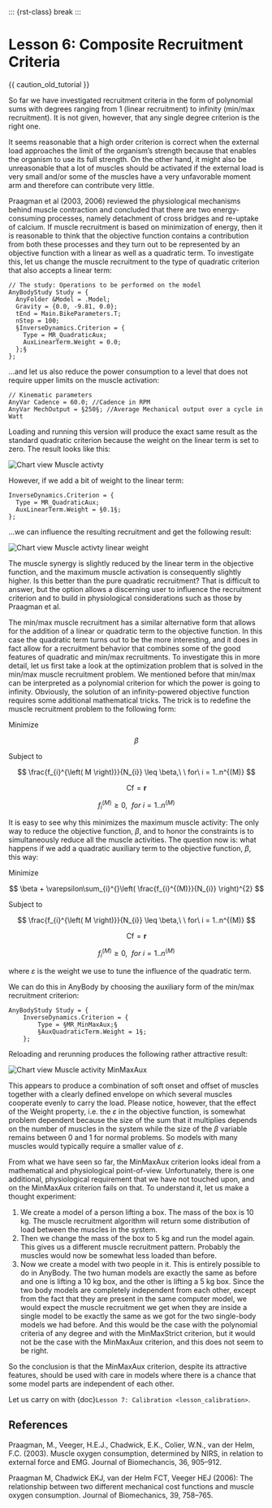 ::: {rst-class} break
:::

# Lesson 6: Composite Recruitment Criteria

{{ caution_old_tutorial }}

So far we have investigated recruitment criteria in the form of
polynomial sums with degrees ranging from 1 (linear recruitment) to
infinity (min/max recruitment). It is not given, however, that any
single degree criterion is the right one.

It seems reasonable that a high order criterion is correct when the
external load approaches the limit of the organism’s strength because
that enables the organism to use its full strength. On the other hand,
it might also be unreasonable that a lot of muscles should be activated
if the external load is very small and/or some of the muscles have a
very unfavorable moment arm and therefore can contribute very little.

Praagman et al (2003, 2006) reviewed the physiological mechanisms behind
muscle contraction and concluded that there are two energy-consuming
processes, namely detachment of cross bridges and re-uptake of calcium.
If muscle recruitment is based on minimization of energy, then it is
reasonable to think that the objective function contains a contribution
from both these processes and they turn out to be represented by an
objective function with a linear as well as a quadratic term. To
investigate this, let us change the muscle recruitment to the type of
quadratic criterion that also accepts a linear term:

```AnyScriptDoc
// The study: Operations to be performed on the model
AnyBodyStudy Study = {
  AnyFolder &Model = .Model;
  Gravity = {0.0, -9.81, 0.0};
  tEnd = Main.BikeParameters.T;
  nStep = 100;
  §InverseDynamics.Criterion = {
    Type = MR_QuadraticAux;
    AuxLinearTerm.Weight = 0.0;
  };§
};
```

…and let us also reduce the power consumption to a level that does not
require upper limits on the muscle activation:

```AnyScriptDoc
// Kinematic parameters
AnyVar Cadence = 60.0; //Cadence in RPM
AnyVar MechOutput = §250§; //Average Mechanical output over a cycle in Watt
```

Loading and running this version will produce the exact same result as
the standard quadratic criterion because the weight on the linear term
is set to zero. The result looks like this:

![Chart view Muscle activty](_static/lesson6/image1.png)

However, if we add a bit of weight to the linear term:

```AnyScriptDoc
InverseDynamics.Criterion = {
  Type = MR_QuadraticAux;
  AuxLinearTerm.Weight = §0.1§;
};
```

…we can influence the resulting recruitment and get the following
result:

![Chart view Muscle activty linear weight](_static/lesson6/image2.png)

The muscle synergy is slightly reduced by the linear term in the
objective function, and the maximum muscle activation is consequently
slightly higher. Is this better than the pure quadratic recruitment?
That is difficult to answer, but the option allows a discerning user to
influence the recruitment criterion and to build in physiological
considerations such as those by Praagman et al.

The min/max muscle recruitment has a similar alternative form that
allows for the addition of a linear or quadratic term to the objective
function. In this case the quadratic term turns out to be the more
interesting, and it does in fact allow for a recruitment behavior that
combines some of the good features of quadratic and min/max
recruitments. To investigate this in more detail, let us first take a
look at the optimization problem that is solved in the min/max muscle
recruitment problem. We mentioned before that min/max can be interpreted
as a polynomial criterion for which the power is going to infinity.
Obviously, the solution of an infinity-powered objective function
requires some additional mathematical tricks. The trick is to redefine
the muscle recruitment problem to the following form:

Minimize

$$
\beta
$$

Subject to

$$
\frac{f_{i}^{\left( M \right)}}{N_{i}} \leq \beta,\ \ for\ i = 1..n^{(M)}
$$

$$
\mathbf{\text{Cf}} = \mathbf{r}
$$

$$
f_{i}^{(M)} \geq 0,\ \ for\ i = 1..n^{(M)}
$$

It is easy to see why this minimizes the maximum muscle activity: The
only way to reduce the objective function, $\beta$, and to honor the
constraints is to simultaneously reduce all the muscle activities. The
question now is: what happens if we add a quadratic auxiliary term to
the objective function, $\beta$, this way:

Minimize

$$
\beta + \varepsilon\sum_{i}^{}\left( \frac{f_{i}^{(M)}}{N_{i}} \right)^{2}
$$

Subject to

$$
\frac{f_{i}^{\left( M \right)}}{N_{i}} \leq \beta,\ \ for\ i = 1..n^{(M)}
$$

$$
\mathbf{\text{Cf}} = \mathbf{r}
$$

$$
f_{i}^{(M)} \geq 0,\ \ for\ i = 1..n^{(M)}
$$

where $\varepsilon$ is the weight we use to tune the influence of the quadratic
term.

We can do this in AnyBody by choosing the auxiliary form of the min/max
recruitment criterion:

```AnyScriptDoc
AnyBodyStudy Study = {
    InverseDynamics.Criterion = {
        Type = §MR_MinMaxAux;§
        §AuxQuadraticTerm.Weight = 1§;
    };
```

Reloading and rerunning produces the following rather attractive result:

![Chart view Muscle activity MinMaxAux](_static/lesson6/image3.png)

This appears to produce a combination of soft onset and offset of
muscles together with a clearly defined envelope on which several
muscles cooperate evenly to carry the load. Please notice, however, that
the effect of the Weight property, i.e. the $\varepsilon$ in the objective
function, is somewhat problem dependent because the size of the sum that
it multiplies depends on the number of muscles in the system while the
size of the $\beta$ variable remains between 0 and 1 for normal problems. So
models with many muscles would typically require a smaller value of $\varepsilon$.

From what we have seen so far, the MinMaxAux criterion looks ideal from
a mathematical and physiological point-of-view. Unfortunately, there is
one additional, physiological requirement that we have not touched upon,
and on the MinMaxAux criterion fails on that. To understand it, let us
make a thought experiment:

1. We create a model of a person lifting a box. The mass of the box is
   10 kg. The muscle recruitment algorithm will return some distribution
   of load between the muscles in the system.
2. Then we change the mass of the box to 5 kg and run the model again.
   This gives us a different muscle recruitment pattern. Probably the
   muscles would now be somewhat less loaded than before.
3. Now we create a model with two people in it. This is entirely
   possible to do in AnyBody. The two human models are exactly the same
   as before and one is lifting a 10 kg box, and the other is lifting a
   5 kg box. Since the two body models are completely independent from
   each other, except from the fact that they are present in the same
   computer model, we would expect the muscle recruitment we get when
   they are inside a single model to be exactly the same as we got for
   the two single-body models we had before. And this would be the case
   with the polynomial criteria of any degree and with the MinMaxStrict
   criterion, but it would not be the case with the MinMaxAux criterion,
   and this does not seem to be right.

So the conclusion is that the MinMaxAux criterion, despite its
attractive features, should be used with care in models where there is a
chance that some model parts are independent of each other.

Let us carry on with {doc}`Lesson 7: Calibration <lesson_calibration>`. 


## References

Praagman, M., Veeger, H.E.J., Chadwick, E.K., Colier, W.N., van der
Helm, F.C. (2003). Muscle oxygen consumption, determined by NIRS, in
relation to external force and EMG. Journal of Biomechancis, 36,
905–912.

Praagman M, Chadwick EKJ, van der Helm FCT, Veeger HEJ (2006): The
relationship between two different mechanical cost functions and muscle
oxygen consumption. Journal of Biomechanics, 39, 758–765.
